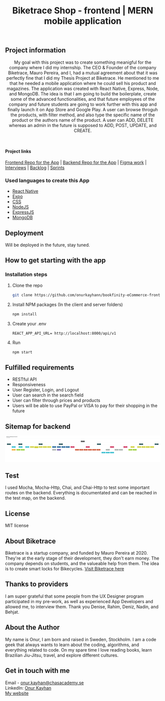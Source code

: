 <h1 align='center'>Biketrace Shop - frontend | MERN mobile application</h1>
<br />

## Project information

<p align='center'>My goal with this project was to create something meanigful for the company where I did my internship. The CEO & Founder of the company Biketrace, Mauro Pereira, and I, had a mutual agreement about that it was perfectly fine that I did my Thesis Project at Biketrace. He mentioned to me that he needed a mobile application where he could sell his product and magazines. The application was created with React Native, Express, Node, and MongoDB. The idea is that I am going to build the boilerplate, create some of the advanced functionalities, and that future employees of the company and future students are going to work further with this app and finally launch it on App Store and Google Play. A user can browse throguh the products, with filter method, and also type the specific name of the product or the authors name of the product. A user can ADD, DELETE whereas an admin in the future is supposed to ADD, POST, UPDATE, and CREATE. </p>
<br />

<h4>Project links</h4>
<a href="https://github.com/onurkayhann/bookfinity-eCommerce-frontend/tree/master" target="_blank">Frontend Repo for the App</a> | <a href="bookfinity-eCommerce-backend" target="_blank">Backend Repo for the App</a> | <a href="#" target="_blank">Figma work</a> | <a href="https://docs.google.com/document/d/1nj10ZCLyjz71Fj5kOzgAPagk4aVeViotq3MK20dJlLY/edit" target="_blank">Interviews</a> | <a href="https://docs.google.com/document/d/1dzh42ionl98aSxwSjv6g-yKMxyIjbsMO15JAyofy2CE/edit" target="_blank">Backlog</a> | <a href='bookfinity-eCommerce-frontend/projects?query=is%3Aopen' target='_blank'>Sprints</a>

### Used languages to create this App

- [React Native](https://reactnative.dev/)
- [Expo](https://expo.dev/)
- [CSS](https://css-tricks.com/)
- [NodeJS](https://nodejs.org/en/)
- [ExpressJS](https://expressjs.com/)
- [MongoDB](https://www.mongodb.com/)

## Deployment

Will be deployed in the future, stay tuned.

## How to get starting with the app

### Installation steps

1. Clone the repo
   ```sh
   git clone https://github.com/onurkayhann/bookfinity-eCommerce-frontend
   ```
2. Install NPM packages (In the client and server folders)
   ```sh
   npm install
   ```
3. Create your .env
   ```JS
   REACT_APP_API_URL= http://localhost:8000/api/v1
   ```
4. Run
   ```sh
   npm start
   ```

## Fulfilled requirements

- RESTful API
- Responsiveness
- User Register, Login, and Logout
- User can search in the search field
- User can filter through prices and products
- Users will be able to use PayPal or VISA to pay for their shopping in the future

## Sitemap for backend

<img src='./assets/sitemap_frontend.png' alt='sitemap' />

## Test
I used Mocha, Mocha-Http, Chai, and Chai-Http to test some important routes on the backend. Everything is documentated and can be reached in the test map, on the backend.

## License

MIT license

## About Biketrace

Biketrace is a startup company, and funded by Mauro Pereira at 2020. They're at the early stage of their development, they don't earn money. The company depends on students, and the valueable help from them. The idea is to create smart locks for Bikecycles.
[Visit Biketrace here](https://www.biketrace.se/eng/index.html) 

## Thanks to providers

I am super grateful that some people from the UX Designer program participated in my pre-work, as well as experienced App Developers and allowed me, to interview them. Thank you Denise, Rahim, Deniz, Nadin, and Behjat.

## About the Author

My name is Onur, I am born and raised in Sweden, Stockholm. I am a code geek that always wants to learn about the coding, algorithms, and everything related to code. On my spare time I love reading books, learn Brazilian Jiu-Jitsu, travel, and explore different cultures.

## Get in touch with me

Email - onur.kayhan@chasacademy.se
<br />
LinkedIn: [Onur Kayhan](https://www.linkedin.com/in/onur-kayhan-02b770234/)
<br />
[My website](https://onur-portfolio.netlify.app/)
